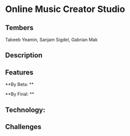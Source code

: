 # Online Music Creator Studio

## Tembers
Tabeeb Yeamin, Sanjam Sigdel, Gabrian Mak

## Description

## Features

**By Beta: **

**By Final: **

## Technology:

## Challenges
